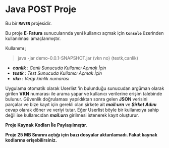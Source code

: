 # Java POST Proje

Bu bir **`MAVEN`** projesidir.

Bu proje **E-Fatura** sunucularında yeni kullanıcı açmak için **`Console`** üzerinden kullanılması amaçlanmıştır. 

Kullanımı ; 
> java -jar demo-0.0.1-SNAPSHOT.jar (vkn no) (testk,canlik)
 - _**canlik**_ : _Canlı Sunucuda Kullanıcı Açmak İçin_
 - _**testk**_ : _Test Sunucuda Kullanıcı Açmak İçin_
 - _**vkn**_ : _Vergi kimlik numarası_

Uygulama otomatik olarak Userlist 'in bulunduğu sunucudan argüman olarak girilen **VKN** numarası ile arama yapar ve kullanıcı verilerine erişim talebinde bulunur. Güvenlik doğrulaması yapıldıktan sonra gelen **JSON** verisini parçalar ve bize kayıt için gerekli olan şirkete ait _**mail:urn**_ ve _**Şirket Adını**_ cevap olarak döner ve veriyi tutar. Eğer Userlist böyle bir kullanıcıya sahip değil ise kullanıcıdan _**mail:urn**_ girilmesi istenerek kayıt oluşturur.

**Proje Kaynak Kodları İle Paylaşılmıştır**.

**Proje 25 MB Sınırını açtığı için bazı dosyalar aktarılamadı. Fakat kaynak kodlarına erişebilirsiniz.**
